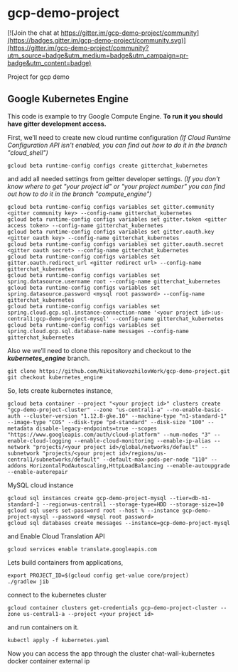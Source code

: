 # gcp-demo-project

[![Join the chat at https://gitter.im/gcp-demo-project/community](https://badges.gitter.im/gcp-demo-project/community.svg)](https://gitter.im/gcp-demo-project/community?utm_source=badge&utm_medium=badge&utm_campaign=pr-badge&utm_content=badge)

Project for gcp demo

## Google Kubernetes Engine
This code is example to try Google Compute Engine. **To run it you should have gitter development access.**

First, we’ll need to create new cloud runtime configuration *(If Cloud Runtime Configuration API isn't enabled, you can find out how to do it in the branch "cloud_shell")*
```
gcloud beta runtime-config configs create gitterchat_kubernetes
```
and add all needed settings from geitter developer settings. *(If you don't know where to get "your project id" or "your project number" you can find out how to do it in the branch "compute_engine")*
```
gcloud beta runtime-config configs variables set gitter.community <gitter community key> --config-name gitterchat_kubernetes
gcloud beta runtime-config configs variables set gitter.token <gitter access token> --config-name gitterchat_kubernetes
gcloud beta runtime-config configs variables set gitter.oauth.key <gitter oauth key> --config-name gitterchat_kubernetes
gcloud beta runtime-config configs variables set gitter.oauth.secret <gitter oauth secret> --config-name gitterchat_kubernetes
gcloud beta runtime-config configs variables set gitter.oauth.redirect_url <gitter redirect url> --config-name gitterchat_kubernetes
gcloud beta runtime-config configs variables set spring.datasource.username root --config-name gitterchat_kubernetes
gcloud beta runtime-config configs variables set spring.datasource.password <mysql root password> --config-name gitterchat_kubernetes
gcloud beta runtime-config configs variables set spring.cloud.gcp.sql.instance-connection-name '<your project id>:us-central1:gcp-demo-project-mysql' --config-name gitterchat_kubernetes
gcloud beta runtime-config configs variables set spring.cloud.gcp.sql.database-name messages --config-name gitterchat_kubernetes
```

Also we we’ll need to clone this repository and checkout to the ***kubernetes_engine*** branch.
```
git clone https://github.com/NikitaNovozhilovWork/gcp-demo-project.git
git checkout kubernetes_engine
```

So, lets create kubernetes instance,
```
gcloud beta container --project "<your project id>" clusters create "gcp-demo-project-cluster" --zone "us-central1-a" --no-enable-basic-auth --cluster-version "1.12.8-gke.10" --machine-type "n1-standard-1" --image-type "COS" --disk-type "pd-standard" --disk-size "100" --metadata disable-legacy-endpoints=true --scopes "https://www.googleapis.com/auth/cloud-platform" --num-nodes "3" --enable-cloud-logging --enable-cloud-monitoring --enable-ip-alias --network "projects/<your project id>/global/networks/default" --subnetwork "projects/<your project id>/regions/us-central1/subnetworks/default" --default-max-pods-per-node "110" --addons HorizontalPodAutoscaling,HttpLoadBalancing --enable-autoupgrade --enable-autorepair
```

MySQL cloud instance
```
gcloud sql instances create gcp-demo-project-mysql --tier=db-n1-standard-1 --region=us-central1 --storage-type=HDD --storage-size=10
gcloud sql users set-password root --host % --instance gcp-demo-project-mysql --password <mysql root password>
gcloud sql databases create messages --instance=gcp-demo-project-mysql
```

and Enable Cloud Translation API
```
gcloud services enable translate.googleapis.com
```

Lets build containers from applications,
```
export PROJECT_ID=$(gcloud config get-value core/project)
./gradlew jib
```

connect to the kubernetes cluster 
```
gcloud container clusters get-credentials gcp-demo-project-cluster --zone us-central1-a --project <your project id>
```

and run containers on it.
```
kubectl apply -f kubernetes.yaml
```

Now you can access the app through the cluster chat-wall-kubernetes docker container external ip
